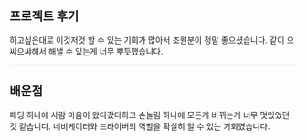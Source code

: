 ## 프로젝트 후기

하고싶은대로 이것저것 할 수 있는 기회가 많아서 조원분이 정말 좋으셨습니다. 같이 으쌰으쌰해서 해낼 수 있는게 너무 뿌듯했습니다.

- - -

## 배운점

패딩 하나에 사람 마음이 왔다갔다하고 손놀림 하나에 모든게 바뀌는게 너무 멋있었던 것 같습니다.
네비게이터와 드라이버의 역할을 확실히 알 수 있는 기회였습니다.
